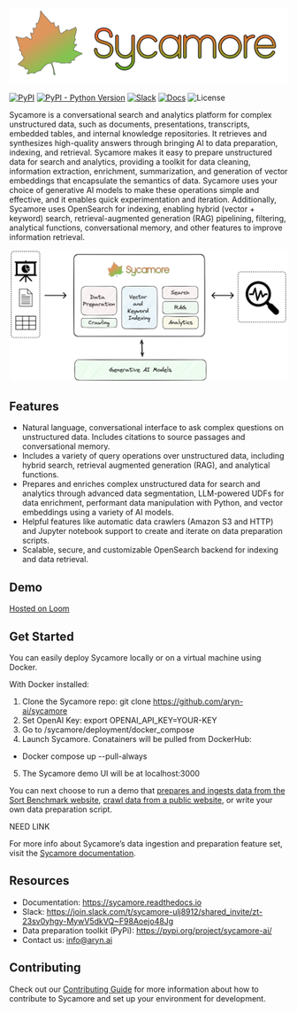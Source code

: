 ![SycamoreLogoFinal.svg](https://raw.githubusercontent.com/aryn-ai/sycamore/main/docs/source/images/sycamore_logo.svg)

[![PyPI](https://img.shields.io/pypi/v/sycamore-ai)](https://pypi.org/project/sycamore-ai/)
[![PyPI - Python Version](https://img.shields.io/pypi/pyversions/sycamore-ai)](https://pypi.org/project/sycamore-ai/)
[![Slack](https://img.shields.io/badge/slack-sycamore-brightgreen.svg?logo=slack)](https://join.slack.com/t/sycamore-ulj8912/shared_invite/zt-23sv0yhgy-MywV5dkVQ~F98Aoejo48Jg)
[![Docs](https://readthedocs.org/projects/sycamore/badge/?version=stable)](https://sycamore.readthedocs.io/en/stable/?badge=stable)
![License](https://img.shields.io/github/license/aryn-ai/sycamore)

Sycamore is a conversational search and analytics platform for complex unstructured data, such as documents, presentations, transcripts, embedded tables, and internal knowledge repositories. It retrieves and synthesizes high-quality answers through bringing AI to data preparation, indexing, and retrieval. Sycamore makes it easy to prepare unstructured data for search and analytics, providing a toolkit for data cleaning, information extraction, enrichment, summarization, and generation of vector embeddings that encapsulate the semantics of data. Sycamore uses your choice of generative AI models to make these operations simple and effective, and it enables quick experimentation and iteration. Additionally, Sycamore uses OpenSearch for indexing, enabling hybrid (vector + keyword) search, retrieval-augmented generation (RAG) pipelining, filtering, analytical functions, conversational memory, and other features to improve information retrieval.

![Untitled](docs/source/images/SycamoreDiagram2.png)

## Features

- Natural language, conversational interface to ask complex questions on unstructured data. Includes citations to source passages and conversational memory.
- Includes a variety of query operations over unstructured data, including hybrid search, retrieval augmented generation (RAG), and analytical functions.
- Prepares and enriches complex unstructured data for search and analytics through advanced data segmentation, LLM-powered UDFs for data enrichment, performant data manipulation with Python, and vector embeddings using a variety of AI models.
- Helpful features like automatic data crawlers (Amazon S3 and HTTP) and Jupyter notebook support to create and iterate on data preparation scripts.
- Scalable, secure, and customizable OpenSearch backend for indexing and data retrieval.

## Demo

[Hosted on Loom](https://www.loom.com/share/53e68b0eb5ab49948111a3fcf6286b7f?sid=8627ff2a-db36-46ef-9762-a01b37e20ced)

## Get Started

You can easily deploy Sycamore locally or on a virtual machine using Docker. 

With Docker installed:

1.	Clone the Sycamore repo: git clone https://github.com/aryn-ai/sycamore
2.	Set OpenAI Key: export OPENAI_API_KEY=YOUR-KEY
3.	Go to /sycamore/deployment/docker_compose
4.	Launch Sycamore. Conatainers will be pulled from DockerHub:
- Docker compose up --pull-always
5.	The Sycamore demo UI will be at localhost:3000

You can next choose to run a demo that [prepares and ingests data from the Sort Benchmark website](docs/source/welcome_to_sycamore/get_started.md#demo-ingest-and-query-sort-benchmark-dataset), [crawl data from a public website](docs/source/welcome_to_sycamore/get_started.md#demo-ingest-and-query-data-from-an-arbitrary-website), or write your own data preparation script. 

NEED LINK

For more info about Sycamore’s data ingestion and preparation feature set, visit the [Sycamore documentation](docs/source/data_ingestion_and_preparation/data_preparation_concepts.md).


## Resources

- Documentation: https://sycamore.readthedocs.io
- Slack: https://join.slack.com/t/sycamore-ulj8912/shared_invite/zt-23sv0yhgy-MywV5dkVQ~F98Aoejo48Jg
- Data preparation toolkit (PyPi): https://pypi.org/project/sycamore-ai/
- Contact us: info@aryn.ai

## Contributing

Check out our [Contributing Guide](https://github.com/aryn-ai/sycamore/blob/main/CONTRIBUTING.md) for more information about how to contribute to Sycamore and set up your environment for development.
